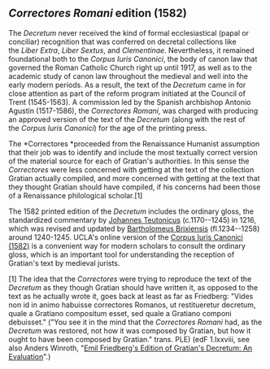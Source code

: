 ## *Correctores Romani* edition (1582)

The *Decretum* never received the kind of formal ecclesiastical (papal
or conciliar) recognition that was conferred on decretal collections
like the *Liber Extra*, *Liber Sextus*, and *Clementinae*. Nevertheless,
it remained foundational both to the *Corpus Iuris Canonici*, the body
of canon law that governed the Roman Catholic Church right up until
1917, as well as to the academic study of canon law throughout the
medieval and well into the early modern periods. As a result, the text
of the *Decretum* came in for close attention as part of the reform
program initiated at the Council of Trent (1545-1563). A commission led
by the Spanish archbishop Antonio Agustín (1517-1586), the *Correctores*
*Romani*, was charged with producing an approved version of the text of
the *Decretum* (along with the rest of the *Corpus* *Iuris* *Canonici*)
for the age of the printing press.

The *Correctores *proceeded from the Renaissance Humanist assumption
that their job was to identify and include the most textually correct
version of the material source for each of Gratian's authorities. In
this sense the *Correctores* were less concerned with getting at the
text of the collection Gratian actually compiled, and more concerned
with getting at the text that they thought Gratian should have compiled,
if his concerns had been those of a Renaissance philological scholar.[1]

The 1582 printed edition of the *Decretum* includes the ordinary gloss,
the standardized commentary by [Johannes
Teutonicus](http://amesfoundation.law.harvard.edu/BioBibCanonists/Report_Biobib2.php?record_id=a303) (c.1170--1245)
in 1216, which was revised and updated by [Bartholomeus
Brixiensis](http://amesfoundation.law.harvard.edu/BioBibCanonists/Report_Biobib2.php?record_id=a050) (fl.1234--1258)
around 1240-1245. UCLA's online version of the [Corpus Iuris Canonici
(1582)](http://digital.library.ucla.edu/canonlaw/) is a convenient way
for modern scholars to consult the ordinary gloss, which is an important
tool for understanding the reception of Gratian's text by medieval
jurists.

[1] The idea that the *Correctores* were trying to reproduce the text of
the *Decretum* as they though Gratian should have written it, as opposed
to the text as he actually wrote it, goes back at least as far as
Friedberg: "Vides non id in animo habuisse correctores Romanos, ut
restitueretur decretum, quale a Gratiano compositum esset, sed quale a
Gratiano componi debuisset." ("You see it in the mind that the
*Correctores Romani* had, as the *Decretum* was restored, not how it was
composed by Gratian, but how it ought to have been composed by Gratian."
trans. PLE) (edF 1.lxxviii, see also Anders Winroth, "[Emil Friedberg's
Edition of Gratian's Decretum: An
Evaluation](http://mahan.wonkwang.ac.kr/link/med/law/canon-law/gratianus/friedberg.html)".)
